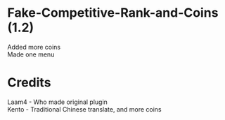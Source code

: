 # Fake-Competitive-Rank-and-Coins (1.2)
Added more coins  
Made one menu  

# Credits
Laam4 - Who made original plugin  
Kento - Traditional Chinese translate, and more coins
